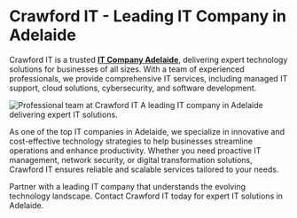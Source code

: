 # Crawford IT - Leading IT Company in Adelaide
Crawford IT is a trusted **[IT Company Adelaide](https://www.crawfordit.com.au/)**, delivering expert technology solutions for businesses of all sizes. With a team of experienced professionals, we provide comprehensive IT services, including managed IT support, cloud solutions, cybersecurity, and software development.

<html>
<body>
<!--StartFragment--><google-sheets-html-origin><!--td {border: 1px solid #cccccc;}br {mso-data-placement:same-cell;}-->
<img src="https://www.crawfordit.com.au/wp-content/uploads/2022/06/about-image.jpg" alt="Professional team at Crawford IT A leading IT company in Adelaide delivering expert IT solutions."/>

<!--EndFragment-->
</body>
</html>


As one of the top IT companies in Adelaide, we specialize in innovative and cost-effective technology strategies to help businesses streamline operations and enhance productivity. Whether you need proactive IT management, network security, or digital transformation solutions, Crawford IT ensures reliable and scalable services tailored to your needs.

Partner with a leading IT company that understands the evolving technology landscape. Contact Crawford IT today for expert IT solutions in Adelaide.
